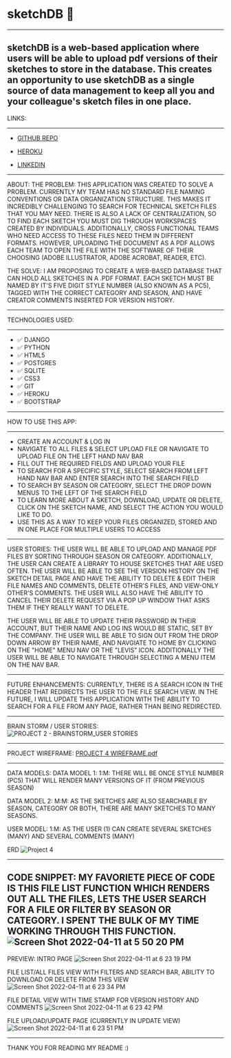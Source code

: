 
# sketchDB 🎨 
------------------------------
**sketchDB is a web-based application where users will be able to upload pdf versions of their sketches to store in the database. This creates an opportunity to use sketchDB as a single source of data management to keep all you and your colleague's sketch files in one place.**
----------------------------------

LINKS:
***
* [GITHUB REPO](https://github.com/joewhitneywalker/sketchDB)

* [HEROKU](https://jwsketchdb.herokuapp.com/)

* [LINKEDIN](https://www.linkedin.com/in/joe-w-walker/)



--------------------------------------
ABOUT:
THE PROBLEM:
THIS APPLICATION WAS CREATED TO SOLVE A PROBLEM. CURRENTLY MY TEAM HAS NO STANDARD FILE NAMING CONVENTIONS OR DATA ORGANIZATION STRUCTURE. THIS MAKES IT INCREDIBLY CHALLENGING TO SEARCH FOR TECHNICAL SKETCH FILES THAT YOU MAY NEED. THERE IS ALSO A LACK OF CENTRALIZATION, SO TO FIND EACH SKETCH YOU MUST DIG THROUGH WORKSPACES CREATED BY INDIVIDUALS. ADDITIONALLY, CROSS FUNCTIONAL TEAMS WHO NEED ACCESS TO THESE FILES NEED THEM IN DIFFERENT FORMATS. HOWEVER, UPLOADING THE DOCUMENT AS A PDF ALLOWS EACH TEAM TO OPEN THE FILE WITH THE SOFTWARE OF THEIR CHOOSING (ADOBE ILLUSTRATOR, ADOBE ACROBAT, READER, ETC). 

THE SOLVE:
I AM PROPOSING TO CREATE A WEB-BASED DATABASE THAT CAN HOLD ALL SKETCHES IN A .PDF FORMAT. EACH SKETCH MUST BE NAMED BY IT'S FIVE DIGIT STYLE NUMBER (ALSO KNOWN AS A PC5), TAGGED WITH THE CORRECT CATEGORY AND SEASON, AND HAVE CREATOR COMMENTS INSERTED FOR VERSION HISTORY. 

----------------------------------
TECHNOLOGIES USED:
***
* ✅ DJANGO
* ✅ PYTHON
* ✅ HTML5
* ✅ POSTGRES
* ✅ SQLITE
* ✅ CSS3
* ✅ GIT
* ✅ HEROKU
* ✅ BOOTSTRAP


---------------------------------

HOW TO USE THIS APP:
***
* CREATE AN ACCOUNT & LOG IN
* NAVIGATE TO ALL FILES & SELECT UPLOAD FILE OR NAVIGATE TO UPLOAD FILE ON THE LEFT HAND NAV BAR
* FILL OUT THE REQUIRED FIELDS AND UPLOAD YOUR FILE
* TO SEARCH FOR A SPECIFIC STYLE, SELECT SEARCH FROM LEFT HAND NAV BAR AND ENTER SEARCH INTO THE SEARCH FIELD
* TO SEARCH BY SEASON OR CATEGORY, SELECT THE DROP DOWN MENUS TO THE LEFT OF THE SEARCH FIELD
* TO LEARN MORE ABOUT A SKETCH, DOWNLOAD, UPDATE OR DELETE, CLICK ON THE SKETCH NAME, AND SELECT THE ACTION YOU WOULD LIKE TO DO.
* USE THIS AS A WAY TO KEEP YOUR FILES ORGANIZED, STORED AND IN ONE PLACE FOR MULTIPLE USERS TO ACCESS

---------------------------------

USER STORIES:
THE USER WILL BE ABLE TO UPLOAD AND MANAGE PDF FILES BY SORTING THROUGH SEASON OR CATEGORY. ADDITIONALLY, THE USER CAN CREATE A LIBRARY TO HOUSE SKETCHES THAT ARE USED OFTEN. THE USER WILL BE ABLE TO SEE THE VERSION HISTORY ON THE SKETCH DETAIL PAGE AND HAVE THE ABILITY TO DELETE & EDIT THEIR FILE NAMES AND COMMENTS, DELETE OTHER'S FILES, AND VIEW-ONLY OTHER'S COMMENTS. THE USER WILL ALSO HAVE THE ABILITY TO CANCEL THEIR DELETE REQUEST VIA A POP UP WINDOW THAT ASKS THEM IF THEY REALLY WANT TO DELETE. 

THE USER WILL BE ABLE TO UPDATE THEIR PASSWORD IN THEIR ACCOUNT, BUT THEIR NAME AND LOG INS WOULD BE STATIC, SET BY THE COMPANY. THE USER WILL BE ABLE TO SIGN OUT FROM THE DROP DOWN ARROW BY THEIR NAME, AND NAVGIATE TO HOME BY CLICKING ON THE "HOME" MENU NAV OR THE "LEVIS" ICON. ADDITIONALLY THE USER WILL BE ABLE TO NAVIGATE THROUGH SELECTING A MENU ITEM ON THE NAV BAR. 

------------------------------------

FUTURE ENHANCEMENTS:
CURRENTLY, THERE IS A SEARCH ICON IN THE HEADER THAT REDIRECTS THE USER TO THE FILE SEARCH VIEW. IN THE FUTURE, I WILL UPDATE THIS APPLICATION WITH THE ABILITY TO SEARCH FOR A FILE FROM ANY PAGE, RATHER THAN BEING REDIRECTED. 

------------------------------------

BRAIN STORM / USER STORIES:
![PROJECT 2 - BRAINSTORM_USER STORIES ](https://user-images.githubusercontent.com/92687151/160759285-2f7c456e-687b-4202-86d2-0f64add8ff35.jpg)


-------------------------------------
PROJECT WIREFRAME:
[PROJECT 4 WIREFRAME.pdf](https://github.com/joewhitneywalker/sketchDB/files/8385941/PROJECT.4.WIREFRAME.pdf)


-------------------------------------
DATA MODELS:
DATA MODEL 1:
1:M: THERE WILL BE ONCE STYLE NUMBER (PC5) THAT WILL RENDER MANY VERSIONS OF IT (FROM PREVIOUS SEASON)

DATA MODEL 2: 
M:M: AS THE SKETCHES ARE ALSO SEARCHABLE BY SEASON, CATEGORY OR BOTH, THERE ARE MANY SKETCHES TO MANY SEASONS. 

USER MODEL:
1:M: AS THE USER (1) CAN CREATE SEVERAL SKETCHES (MANY) AND SEVERAL COMMENTS (MANY)

ERD
![Project 4](https://user-images.githubusercontent.com/92687151/160977178-7c6cc230-a1c0-4506-b499-bd5d3d247d93.png)


------------------------------------
CODE SNIPPET:
MY FAVORIETE PIECE OF CODE IS THIS FILE LIST FUNCTION WHICH RENDERS OUT ALL THE FILES, LETS THE USER SEARCH FOR A FILE OR FILTER BY SEASON OR CATEGORY. I SPENT THE BULK OF MY TIME WORKING THROUGH THIS FUNCTION. 
![Screen Shot 2022-04-11 at 5 50 20 PM](https://user-images.githubusercontent.com/92687151/162856640-4a044c8a-57b1-4dfe-aba8-4c53d397859b.png)
-------------------------------------
PREVIEW:
INTRO PAGE
![Screen Shot 2022-04-11 at 6 23 19 PM](https://user-images.githubusercontent.com/92687151/162859932-5a26d75f-03aa-4d0d-8890-e1d9bfa988f4.png)

FILE LIST/ALL FILES VIEW WITH FILTERS AND SEARCH BAR, ABILITY TO DOWNLOAD OR DELETE FROM THIS VIEW
![Screen Shot 2022-04-11 at 6 23 34 PM](https://user-images.githubusercontent.com/92687151/162859963-2ebfb135-2ca2-461d-ba9e-211894062cef.png)

FILE DETAIL VIEW WITH TIME STAMP FOR VERSION HISTORY AND COMMENTS
![Screen Shot 2022-04-11 at 6 23 42 PM](https://user-images.githubusercontent.com/92687151/162860032-d42e950c-91a6-4294-a394-1ee5d75f98c7.png)

FILE UPLOAD/UPDATE PAGE (CURRENTLY IN UPDATE VIEW)
![Screen Shot 2022-04-11 at 6 23 51 PM](https://user-images.githubusercontent.com/92687151/162860130-0262f095-634e-489f-b8c5-45d8a373c39e.png)


-------------------------------------
THANK YOU FOR READING MY README :)
